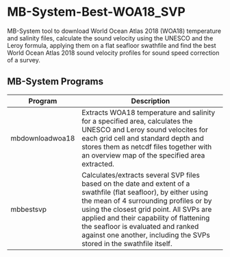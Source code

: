 # MB-System-Best-WOA18_SVP
MB-System tool to download World Ocean Atlas 2018 (WOA18) temperature and salinity files, calculate the sound velocity using the UNESCO and the Leroy formula, applying them on a flat seafloor swathfile and find the best World Ocean Atlas 2018 sound velocity profiles for sound speed correction of a survey.

## MB-System Programs

| Program                 | Description
|-------------------------|-----------------------------------------------------------------------------------------------------------------------------------------------------------------------------------------------------------------------------------------------------------------------------------------------------------------------------------------------------------------------------------------------------|
| mbdownloadwoa18         | Extracts WOA18 temperature and salinity for a specified area, calculates the UNESCO and Leroy sound velocites for each grid cell and standard depth and stores them as netcdf files together with an overview map of the specified area extracted.
| mbbestsvp               | Calculates/extracts several SVP files based on the date and extent of a swathfile (flat seafloor), by either using the mean of 4 surrounding profiles or by using the closest grid point. All SVPs are applied and their capability of flattening the seafloor is evaluated and ranked against one another, including the SVPs stored in the swathfile itself.
